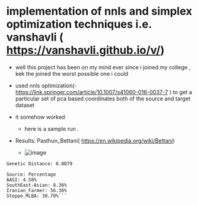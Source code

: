 # implementation of nnls and simplex optimization techniques i.e. vanshavli ( https://vanshavli.github.io/v/)
- well this project has been on my mind ever since i joined my college , kek the joined the worst possible one i could
- used nnls optimization(- https://link.springer.com/article/10.1007/s41060-016-0037-7
) to get a particular set of pca based coordinates both of the source and target dataset

- it somehow worked

  - here is a sample run .
- Results: Pasthun_Bettani( https://en.wikipedia.org/wiki/Bettani)
  - ![image](https://github.com/user-attachments/assets/0df75960-1434-40b5-bb78-67eddf08821e)

```
Genetic Distance: 0.0079

Source: Percentage
AASI: 4.58%
SouthEast-Asian: 8.36%
Iranian_Farmer: 56.36%
Steppe_MLBA: 30.70%```

